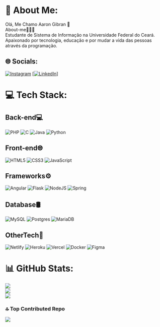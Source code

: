 # 💫 About Me:
Olá, Me Chamo Aaron Gibran 👋<br>About-me🧑🏾‍💻<br>Estudante de Sistema de Informação na Universidade Federal do Ceará.<br>Apaixonado por tecnologia, educação e por mudar a vida das pessoas através da programação.


## 🌐 Socials:
[![Instagram](https://img.shields.io/badge/Instagram-%23E4405F.svg?logo=Instagram&logoColor=white)](https://instagram.com/aaron.gm.2) <a href="https://linkedin.com/in/Aaron Moreira" > [![LinkedIn](https://img.shields.io/badge/LinkedIn-%230077B5.svg?logo=linkedin&logoColor=white)]</a>

# 💻 Tech Stack:

## Back-end💻<br>
![PHP](https://img.shields.io/badge/php-%23777BB4.svg?style=for-the-badge&logo=php&logoColor=white) 
![C](https://img.shields.io/badge/c-%2300599C.svg?style=for-the-badge&logo=c&logoColor=white) 
![Java](https://img.shields.io/badge/java-%23ED8B00.svg?style=for-the-badge&logo=openjdk&logoColor=white) 
![Python](https://img.shields.io/badge/python-3670A0?style=for-the-badge&logo=python&logoColor=ffdd54) <br>

## Front-end🌐
![HTML5](https://img.shields.io/badge/html5-%23E34F26.svg?style=for-the-badge&logo=html5&logoColor=white) 
![CSS3](https://img.shields.io/badge/css3-%231572B6.svg?style=for-the-badge&logo=css3&logoColor=white) 
![JavaScript](https://img.shields.io/badge/javascript-%23323330.svg?style=for-the-badge&logo=javascript&logoColor=%23F7DF1E)<br>

## Frameworks⚙️
 ![Angular](https://img.shields.io/badge/angular-%23DD0031.svg?style=for-the-badge&logo=angular&logoColor=white) 
 ![Flask](https://img.shields.io/badge/flask-%23000.svg?style=for-the-badge&logo=flask&logoColor=white)
 ![NodeJS](https://img.shields.io/badge/node.js-6DA55F?style=for-the-badge&logo=node.js&logoColor=white) 
 ![Spring](https://img.shields.io/badge/spring-%236DB33F.svg?style=for-the-badge&logo=spring&logoColor=white) <br>
 ## Database🛢
 ![MySQL](https://img.shields.io/badge/mysql-%2300000f.svg?style=for-the-badge&logo=mysql&logoColor=white)
 ![Postgres](https://img.shields.io/badge/postgres-%23316192.svg?style=for-the-badge&logo=postgresql&logoColor=white) 
 ![MariaDB](https://img.shields.io/badge/MariaDB-003545?style=for-the-badge&logo=mariadb&logoColor=white)<br>

## OtherTech🔧
![Netlify](https://img.shields.io/badge/netlify-%23000000.svg?style=for-the-badge&logo=netlify&logoColor=#00C7B7) 
![Heroku](https://img.shields.io/badge/heroku-%23430098.svg?style=for-the-badge&logo=heroku&logoColor=white) 
![Vercel](https://img.shields.io/badge/vercel-%23000000.svg?style=for-the-badge&logo=vercel&logoColor=white)
![Docker](https://img.shields.io/badge/docker-%230db7ed.svg?style=for-the-badge&logo=docker&logoColor=white)
![Figma](https://img.shields.io/badge/figma-%23F24E1E.svg?style=for-the-badge&logo=figma&logoColor=white) <br>
# 📊 GitHub Stats:
![](https://github-readme-stats.vercel.app/api?username=Aaron-GMM&theme=dark&hide_border=true&include_all_commits=false&count_private=false)<br/>
![](https://github-readme-streak-stats.herokuapp.com/?user=Aaron-GMM&theme=dark&hide_border=true)<br/>
![](https://github-readme-stats.vercel.app/api/top-langs/?username=Aaron-GMM&theme=dark&hide_border=true&include_all_commits=false&count_private=false&layout=compact)

### 🔝 Top Contributed Repo
![](https://github-contributor-stats.vercel.app/api?username=Aaron-GMM&limit=5&theme=dark&combine_all_yearly_contributions=true)

